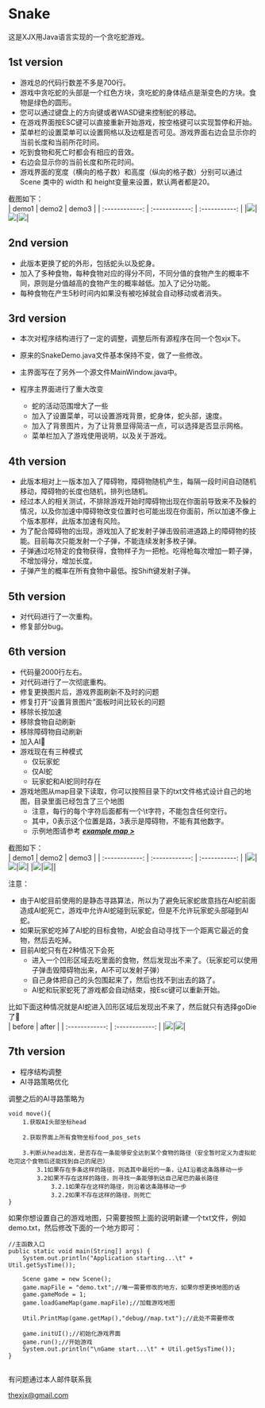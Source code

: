 # Snake  

这是XJX用Java语言实现的一个贪吃蛇游戏。

## 1st version
- 游戏总的代码行数差不多是700行。  
- 游戏中贪吃蛇的头部是一个红色方块，贪吃蛇的身体结点是渐变色的方块。食物是绿色的圆形。  
- 您可以通过键盘上的方向键或者WASD键来控制蛇的移动。  
- 在游戏界面按ESC键可以直接重新开始游戏，按空格键可以实现暂停和开始。  
- 菜单栏的设置菜单可以设置网格以及边框是否可见。游戏界面右边会显示你的当前长度和当前所花时间。  
- 吃到食物和死亡时都会有相应的音效。  
- 右边会显示你的当前长度和所花时间。  
- 游戏界面的宽度（横向的格子数）和高度（纵向的格子数）分别可以通过 Scene 类中的 width 和 height变量来设置，默认两者都是20。  

截图如下：  
| demo1 | demo2 | demo3 |
| :------------: | :------------: | :-----------: |
|![][1st_demo1]|![][1st_demo2]|![][1st_demo3]|


## 2nd version
- 此版本更换了蛇的外形，包括蛇头以及蛇身。  
- 加入了多种食物，每种食物对应的得分不同，不同分值的食物产生的概率不同，原则是分值越高的食物产生的概率越低。加入了记分功能。  
- 每种食物在产生5秒时间内如果没有被吃掉就会自动移动或者消失。  


## 3rd version
- 本次对程序结构进行了一定的调整，调整后所有源程序在同一个包xjx下。  

- 原来的SnakeDemo.java文件基本保持不变，做了一些修改。  
- 主界面写在了另外一个源文件MainWindow.java中。  
- 程序主界面进行了重大改变  
    - 蛇的活动范围增大了一些
    - 加入了设置菜单，可以设置游戏背景，蛇身体，蛇头部，速度。  
    - 加入了背景图片，为了让背景显得简洁一点，可以选择是否显示网格。  
    - 菜单栏加入了游戏使用说明，以及关于游戏。  


## 4th version
- 此版本相对上一版本加入了障碍物，障碍物随机产生，每隔一段时间自动随机移动，障碍物的长度也随机，排列也随机。  
- 经过本人的相关测试，不排除游戏开始时障碍物出现在你面前导致来不及躲的情况，以及你加速中障碍物改变位置时也可能出现在你面前，所以加速不像上个版本那样，此版本加速有风险。  
- 为了配合障碍物的出现，游戏加入了蛇发射子弹击毁前进道路上的障碍物的技能。目前每次只能发射一个子弹，不能连续发射多枚子弹。  
- 子弹通过吃特定的食物获得，食物样子为一把枪。吃得枪每次增加一颗子弹，不增加得分，增加长度。  
- 子弹产生的概率在所有食物中最低。按Shift键发射子弹。  

## 5th version
- 对代码进行了一次重构。  
- 修复部分bug。 

## 6th version
- 代码量2000行左右。
- 对代码进行了一次彻底重构。
- 修复更换图片后，游戏界面刷新不及时的问题
- 修复打开“设置背景图片”面板时间比较长的问题  
- 移除长按加速  
- 移除食物自动刷新  
- 移除障碍物自动刷新  
- 加入AI🐍  
- 游戏现在有三种模式
    - 仅玩家蛇
    - 仅AI蛇
    - 玩家蛇和AI蛇同时存在
- 游戏地图从map目录下读取，你可以按照目录下的txt文件格式设计自己的地图，目录里面已经包含了三个地图  
    - 注意，每行的每个字符后面都有一个\t字符，不能包含任何空行。  
    - 其中，0表示这个位置是路，3表示是障碍物，不能有其他数字。
    - 示例地图请参考 ***[example map >][example_map]***	  

截图如下：  
| demo1 | demo2 | demo3 |
| :------------: | :------------: | :-----------: |
|![][6th_demo1]|![][6th_demo2]|![][6th_demo3]|
|![][6th_demo4]|![][6th_demo5]||


注意：  
- 由于AI蛇目前使用的是静态寻路算法，所以为了避免玩家蛇故意挡在AI蛇前面造成AI蛇死亡，游戏中允许AI蛇碰到玩家蛇，但是不允许玩家蛇头部碰到AI蛇。  
- 如果玩家蛇吃掉了AI蛇的目标食物，AI蛇会自动寻找下一个距离它最近的食物，然后去吃掉。
- 目前AI蛇只有在2种情况下会死
    - 进入一个凹形区域去吃里面的食物，然后发现出不来了。（玩家蛇可以使用子弹击毁障碍物出来，AI不可以发射子弹）
    - 自己身体把自己的头包围起来了，然后也找不到出去的路了。
    - AI蛇和玩家蛇死了游戏都会自动结束，按Esc键可以重新开始。
 
比如下面这种情况就是AI蛇进入凹形区域后发现出不来了，然后就只有选择goDie了🤣  
| before | after |
| :------------: | :------------: |
|![][6th_demo6]|![][6th_demo7]|


## 7th version
- 程序结构调整
- AI寻路策略优化

调整之后的AI寻路策略为
```
void move(){
    1.获取AI头部坐标head

    2.获取界面上所有食物坐标food_pos_sets

    3.判断从head出发，是否存在一条能够安全达到某个食物的路径（安全暂时定义为虚拟蛇吃完这个食物后还能找到自己的尾巴）
        3.1如果存在多条这样的路径，则选其中最短的一条，让AI沿着这条路移动一步
        3.2如果不存在这样的路径，则寻找一条能够到达自己尾巴的最长路径
            3.2.1如果存在这样的路径，则沿着这条路移动一步
            3.2.2如果不存在这样的路径，则死亡
}
```

如果你想设置自己的游戏地图，只需要按照上面的说明新建一个txt文件，例如demo.txt，然后修改下面的一个地方即可：
```
//主函数入口
public static void main(String[] args) {
    System.out.println("Application starting...\t" + Util.getSysTime());

    Scene game = new Scene();
    game.mapFile = "demo.txt";//唯一需要修改的地方，如果你想更换地图的话
    game.gameMode = 1;
    game.loadGameMap(game.mapFile);//加载游戏地图

    Util.PrintMap(game.getMap(),"debug//map.txt");//此处不需要修改

    game.initUI();//初始化游戏界面
    game.run();//开始游戏
    System.out.println("\nGame start...\t" + Util.getSysTime());
}
```

##
有问题通过本人邮件联系我  

thexjx@gmail.com

[example_map]: ./6th_version/map/map.txt
[1st_demo1]: ./1st_version/screenshots/Snipaste_2020-12-15_14-52-24.png
[1st_demo2]: ./1st_version/screenshots/Snipaste_2020-12-15_14-53-12.png
[1st_demo3]: ./1st_version/screenshots/Snipaste_2020-12-15_14-54-01.png

[6th_demo1]: ./6th_version/screenshots/Snipaste_2020-12-15_21-00-56.png
[6th_demo2]: ./6th_version/screenshots/Snipaste_2020-12-15_21-01-48.png
[6th_demo3]: ./6th_version/screenshots/Snipaste_2020-12-15_21-02-14.png
[6th_demo4]: ./6th_version/screenshots/Snipaste_2020-12-15_21-03-00.png
[6th_demo5]: ./6th_version/screenshots/Snipaste_2020-12-16_20-56-08.png

[6th_demo6]: ./6th_version/screenshots/Snipaste_2020-12-16_20-29-08.png
[6th_demo7]: ./6th_version/screenshots/Snipaste_2020-12-16_20-31-19.png
